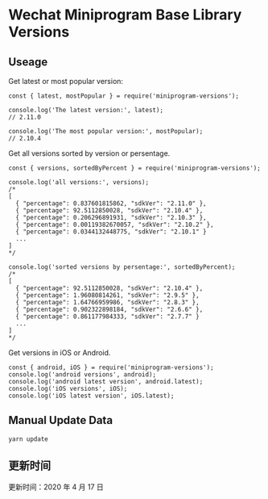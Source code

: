 
# Wechat Miniprogram Base Library Versions

## Useage

Get latest or most popular version:

```;
const { latest, mostPopular } = require('miniprogram-versions');

console.log('The latest version:', latest);
// 2.11.0

console.log('The most popular version:', mostPopular);
// 2.10.4

```

Get all versions sorted by version or persentage.

```
const { versions, sortedByPercent } = require('miniprogram-versions');

console.log('all versions:', versions);
/*
[
  { "percentage": 0.837601815862, "sdkVer": "2.11.0" },
  { "percentage": 92.5112850028, "sdkVer": "2.10.4" },
  { "percentage": 0.206296891931, "sdkVer": "2.10.3" },
  { "percentage": 0.00119382670057, "sdkVer": "2.10.2" },
  { "percentage": 0.0344132448775, "sdkVer": "2.10.1" }
  ...
]
*/

console.log('sorted versions by persentage:', sortedByPercent);
/*
[
  { "percentage": 92.5112850028, "sdkVer": "2.10.4" },
  { "percentage": 1.96080814261, "sdkVer": "2.9.5" },
  { "percentage": 1.64766959986, "sdkVer": "2.8.3" },
  { "percentage": 0.902322898184, "sdkVer": "2.6.6" },
  { "percentage": 0.861177984333, "sdkVer": "2.7.7" }
  ...
]
*/
```

Get versions in iOS or Android.

```
const { android, iOS } = require('miniprogram-versions');
console.log('android versions', android);
console.log('android latest version', android.latest);
console.log('iOS versions', iOS);
console.log('iOS latest version', iOS.latest);
```

## Manual Update Data

```
yarn update
```

## 更新时间

更新时间：2020 年 4 月 17 日

